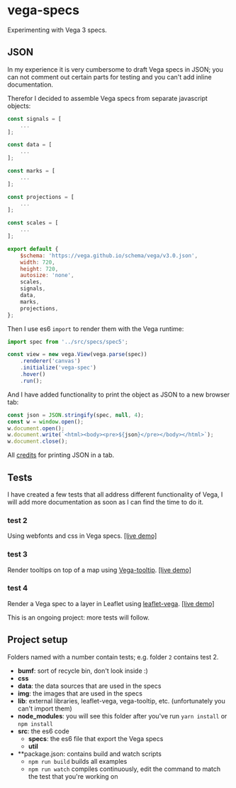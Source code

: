 # vega-specs

Experimenting with Vega 3 specs.

## JSON

In my experience it is very cumbersome to draft Vega specs in JSON; you can not comment out certain parts for testing and you can't add inline documentation.

Therefor I decided to assemble Vega specs from separate javascript objects:

```javascript
const signals = [
    ...
];

const data = [
    ...
];

const marks = [
    ...
];

const projections = [
    ...
];

const scales = [
    ...
];

export default {
    $schema: 'https://vega.github.io/schema/vega/v3.0.json',
    width: 720,
    height: 720,
    autosize: 'none',
    scales,
    signals,
    data,
    marks,
    projections,
};
```
Then I use es6 `import` to render them with the Vega runtime:

```javascript
import spec from '../src/specs/spec5';

const view = new vega.View(vega.parse(spec))
    .renderer('canvas')
    .initialize('vega-spec')
    .hover()
    .run();
```
And I have added functionality to print the object as JSON to a new browser tab:

```javascript
const json = JSON.stringify(spec, null, 4);
const w = window.open();
w.document.open();
w.document.write(`<html><body><pre>${json}</pre></body></html>`);
w.document.close();
```
All [credits](https://stackoverflow.com/questions/27705640/display-json-in-a-readable-format-in-a-new-tab) for printing JSON in a tab.

## Tests

I have created a few tests that all address different functionality of Vega, I will add more documentation as soon as I can find the time to do it.

### test 2

Using webfonts and css in Vega specs.
[[live demo]](https://abudaan.github.io/vega-specs/2/)

### test 3

Render tooltips on top of a map using [Vega-tooltip](https://github.com/vega/vega-tooltip).
[[live demo]](https://abudaan.github.io/vega-specs/3/)

### test 4

Render a Vega spec to a layer in Leaflet using [leaflet-vega](https://github.com/nyurik/leaflet-vega).
[[live demo]](https://abudaan.github.io/vega-specs/4/)

This is an ongoing project: more tests will follow.


## Project setup

Folders named with a number contain tests; e.g. folder `2` contains test 2.

- **bumf**: sort of recycle bin, don't look inside :)
- **css**
- **data**: the data sources that are used in the specs
- **img**: the images that are used in the specs
- **lib**: external libraries, leaflet-vega, vega-tooltip, etc. (unfortunately you can't import them)
- **node_modules**: you will see this folder after you've run `yarn install` or `npm install`
- **src**: the es6 code
    - **specs**: the es6 file that export the Vega specs
    - **util**
- **package.json: contains build and watch scripts
    - `npm run build` builds all examples
    - `npm run watch` compiles continuously, edit the command to match the test that you're working on
